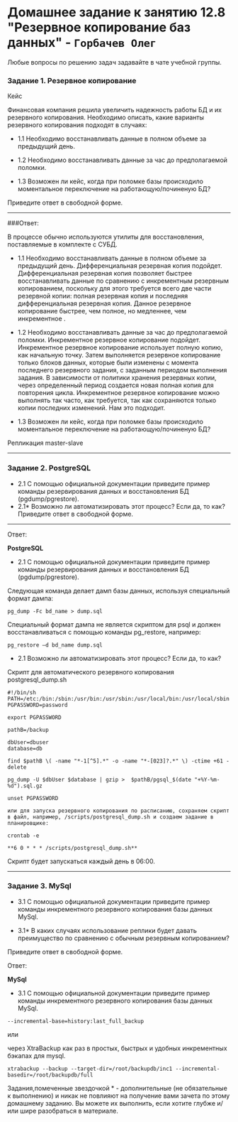 # Домашнее задание к занятию 12.8 "Резервное копирование баз данных" - `Горбачев Олег`

Любые вопросы по решению задач задавайте в чате учебной группы.

### Задание 1. Резервное копирование
Кейс

Финансовая компания решила увеличить надежность работы БД и их резервного копирования.
Необходимо описать, какие варианты резервного копирования подходят в случаях:

* 1.1 Необходимо восстанавливать данные в полном объеме за предыдущий день.

* 1.2 Необходимо восстанавливать данные за час до предполагаемой поломки.

* 1.3 Возможен ли кейс, когда при поломке базы происходило моментальное переключение на работающую/починеную БД?

Приведите ответ в свободной форме.

---

###Ответ:

В процессе обычно используются утилиты для восстановления, поставляемые в комплекте с СУБД.

* 1.1 Необходимо восстанавливать данные в полном объеме за предыдущий день.
 Дифференциальная резервная копия подойдет.
Дифференциальная резервная копия позволяет быстрее восстанавливать данные по сравнению с инкрементным резервным копированием, поскольку для этого требуется всего две части резервной копии: полная резервная копия и последняя дифференциальная резервная копия.
Данное резервное копирование быстрее, чем полное, но медленнее, чем инкрементное .
 
* 1.2 Необходимо восстанавливать данные за час до предполагаемой поломки.
Инкрементное резервное копирование подойдет.
Инкрементное резервное копирование использует полную копию, как начальную точку. Затем выполняется резервное копирование только блоков данных, которые были изменены с момента последнего резервного задания, с заданным периодом выполнения задания. В зависимости от политики хранения резервных копии, через определенный период создается новая полная копия для повторения цикла.
Инкрементное резервное копирование можно выполнять так часто, как требуется, так как сохраняются только копии последних изменений. Нам это подходит.
 
* 1.3  Возможен ли кейс, когда при поломке базы происходило моментальное переключение на работающую/починеную БД?
 
Репликация master-slave 

 ---
 
### Задание 2. PostgreSQL
* 2.1 С помощью официальной документации приведите пример команды резервирования данных и восстановления БД (pgdump/pgrestore).
* 2.1* Возможно ли автоматизировать этот процесс? Если да, то как?
Приведите ответ в свободной форме.
___
Ответ:

**PostgreSQL**

* 2.1 С помощью официальной документации приведите пример команды резервирования данных и восстановления БД (pgdump/pgrestore).

Следующая команда делает дамп базы данных, используя специальный формат дампа:
```shell
pg_dump -Fc bd_name > dump.sql
```
Специальный формат дампа не является скриптом для psql и должен восстанавливаться с помощью команды 
pg_restore, например:
```shell
pg_restore –d bd_name dump.sql
```
* 2.1 Возможно ли автоматизировать этот процесс? Если да, то как?

Скрипт для автоматического резервного копирования
postgresql_dump.sh
```shell 
#!/bin/sh
PATH=/etc:/bin:/sbin:/usr/bin:/usr/sbin:/usr/local/bin:/usr/local/sbin
PGPASSWORD=password

export PGPASSWORD

pathB=/backup

dbUser=dbuser
database=db

find $pathB \( -name "*-1[^5].*" -o -name "*-[023]?.*" \) -ctime +61 -delete

pg_dump -U $dbUser $database | gzip >  $pathB/pgsql_$(date "+%Y-%m-%d").sql.gz

unset PGPASSWORD

или для запуска резервного копирования по расписанию, сохраняем скрипт в файл, например, /scripts/postgresql_dump.sh и создаем задание в планировщике:

crontab -e

**6 0 * * * /scripts/postgresql_dump.sh**
```
Скрипт будет запускаться каждый день в 06:00.

---

### Задание 3. MySql

* 3.1 С помощью официальной документации приведите пример команды инкрементного резервного копирования базы данных MySql.

* 3.1* В каких случаях использование реплики будет давать преимущество по сравнению с обычным резервным копированием?

Приведите ответ в свободной форме.

Ответ:

**MySql**

* 3.1 С помощью официальной документации приведите пример команды инкрементного резервного копирования базы данных MySql.
```shell
--incremental-base=history:last_full_backup
```
или

через XtraBackup как раз в простых, быстрых и удобных инкрементных бэкапах для mysql.
```shell
xtrabackup --backup --target-dir=/root/backupdb/inc1 --incremental-basedir=/root/backupdb/full
```


Задания,помеченные звездочкой * - дополнительные (не обязательные к выполнению) и никак не повлияют на получение вами зачета по этому домашнему заданию. Вы можете их выполнить, если хотите глубже и/или шире разобраться в материале.

